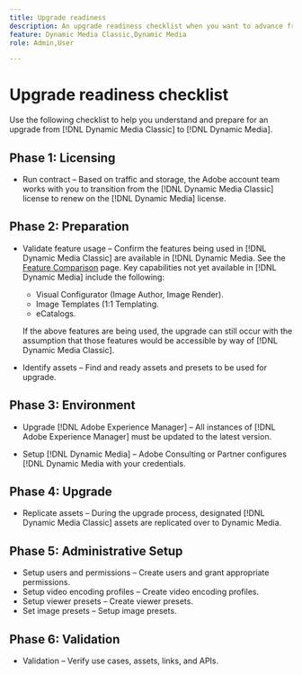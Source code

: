 ```yaml
---
title: Upgrade readiness
description: An upgrade readiness checklist when you want to advance from [!DNL Adobe Dynamic Media Classic] to [!DNL Dynamic Media] on [!DNL Adobe Experience Manager].
feature: Dynamic Media Classic,Dynamic Media
role: Admin,User

---
```


# Upgrade readiness checklist

Use the following checklist to help you understand and prepare for an upgrade from [!DNL Dynamic Media Classic] to [!DNL Dynamic Media].

## Phase 1: Licensing

* Run contract &ndash; Based on traffic and storage, the Adobe account team works with you to transition from the [!DNL Dynamic Media Classic] license to renew on the [!DNL Dynamic Media] license.

## Phase 2: Preparation

*   Validate feature usage &ndash; Confirm the features being used in [!DNL Dynamic Media Classic] are available in [!DNL Dynamic Media. See the [Feature Comparison](/help/upgrade-feature-comparison.md) page. Key capabilities not yet available in [!DNL Dynamic Media] include the following:

    * Visual Configurator (Image Author, Image Render).
    * Image Templates (1:1 Templating.
    * eCatalogs.

    If the above features are being used, the upgrade can still occur with the assumption that those features would be accessible by way of [!DNL Dynamic Media Classic].

*   Identify assets &ndash; Find and ready assets and presets to be used for upgrade.

## Phase 3: Environment

*   Upgrade [!DNL Adobe Experience Manager] &ndash; All instances of [!DNL Adobe Experience Manager] must be updated to the latest version.

*   Setup [!DNL Dynamic Media] &ndash; Adobe Consulting or Partner configures [!DNL Dynamic Media with your credentials.

## Phase 4: Upgrade

* Replicate assets &ndash; During the upgrade process, designated [!DNL Dynamic Media Classic] assets are replicated over to Dynamic Media.

## Phase 5: Administrative Setup

* Setup users and permissions &ndash; Create users and grant appropriate permissions.
* Setup video encoding profiles  &ndash; Create video encoding profiles.
* Setup viewer presets  &ndash; Create viewer presets.
* Set image presets  &ndash; Setup image presets.

## Phase 6: Validation

* Validation &ndash; Verify use cases, assets, links, and APIs.